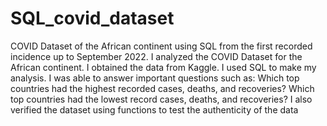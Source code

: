 # SQL_covid_dataset

COVID Dataset of the African continent using SQL from the first recorded incidence up to September 2022.
I analyzed the COVID Dataset for the African continent. I obtained the data from Kaggle. I used SQL to make my analysis. I was able to answer important questions such as:
Which top countries had the highest recorded cases, deaths, and recoveries?
Which top countries had the lowest record cases, deaths, and recoveries?
I also verified the dataset using functions to test the authenticity of the data

